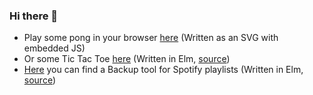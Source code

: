 ### Hi there 👋

- Play some pong in your browser [here](https://files.draconic-bytes.de/pong.svg) (Written as an SVG with embedded JS)
- Or some Tic Tac Toe [here](https://tictactoe.drako.guru) (Written in Elm, [source](https://github.com/Drako/TicTacToe))
- [Here](https://spotify-backup.drako.guru) you can find a Backup tool for Spotify playlists (Written in Elm, [source](https://github.com/Drako/SpotifyBackup))

<!--
**Drako/Drako** is a ✨ _special_ ✨ repository because its `README.md` (this file) appears on your GitHub profile.

Here are some ideas to get you started:

- 🔭 I’m currently working on ...
- 🌱 I’m currently learning ...
- 👯 I’m looking to collaborate on ...
- 🤔 I’m looking for help with ...
- 💬 Ask me about ...
- 📫 How to reach me: ...
- 😄 Pronouns: ...
- ⚡ Fun fact: ...
-->
